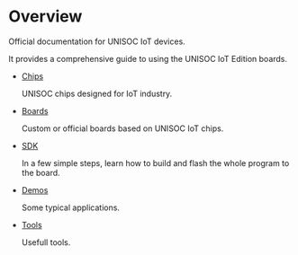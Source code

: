 # Overview

Official documentation for UNISOC IoT devices.

It provides a comprehensive guide to using the UNISOC IoT Edition boards.

- [Chips](chips/)

    UNISOC chips designed for IoT industry. 

- [Boards](boards/)

    Custom or official boards based on UNISOC IoT chips.

- [SDK](sdk/)

    In a few simple steps, learn how to build and flash the whole program to the board.

- [Demos](demos/)

    Some typical applications.

- [Tools](tools/)

    Usefull tools.
